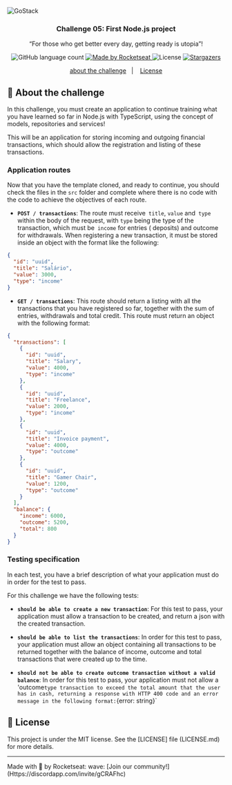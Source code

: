 <img alt="GoStack" src="https://storage.googleapis.com/golden-wind/bootcamp-gostack/header-desafios.png" />

<h3 align="center">
  Challenge 05: First Node.js project
</h3>

<p align="center">“For those who get better every day, getting ready is utopia”!</blockquote>

<p align="center">
  <img alt="GitHub language count" src="https://img.shields.io/github/languages/count/rocketseat/bootcamp-gostack-desafios?color=%2304D361">

  <a href="https://rocketseat.com.br">
    <img alt="Made by Rocketseat" src="https://img.shields.io/badge/made%20by-Rocketseat-%2304D361">
  </a>

  <img alt="License" src="https://img.shields.io/badge/license-MIT-%2304D361">

  <a href="https://github.com/Rocketseat/bootcamp-gostack-desafios/stargazers">
    <img alt="Stargazers" src="https://img.shields.io/github/stars/rocketseat/bootcamp-gostack-desafios?style=social">
  </a>
</p>

<p align="center">
  <a href="#rocket-sobre-o-desafio">about the challenge</a>&nbsp;&nbsp;&nbsp;|&nbsp;&nbsp;&nbsp;
  <a href="#memo-licença">License</a>
</p>

## :rocket: About the challenge

In this challenge, you must create an application to continue training what you have learned so far in Node.js with TypeScript, using the concept of models, repositories and services!

This will be an application for storing incoming and outgoing financial transactions, which should allow the registration and listing of these transactions.

### Application routes

Now that you have the template cloned, and ready to continue, you should check the files in the `src` folder and complete where there is no code with the code to achieve the objectives of each route.

- **`POST / transactions`**: The route must receive` title`, `value` and` type` within the body of the request, with `type` being the type of the transaction, which must be` income` for entries ( deposits) and outcome for withdrawals. When registering a new transaction, it must be stored inside an object with the format like the following:

```json
{
  "id": "uuid",
  "title": "Salário",
  "value": 3000,
  "type": "income"
}
```

- **`GET / transactions`**: This route should return a listing with all the transactions that you have registered so far, together with the sum of entries, withdrawals and total credit. This route must return an object with the following format:

```json
{
  "transactions": [
    {
      "id": "uuid",
      "title": "Salary",
      "value": 4000,
      "type": "income"
    },
    {
      "id": "uuid",
      "title": "Freelance",
      "value": 2000,
      "type": "income"
    },
    {
      "id": "uuid",
      "title": "Invoice payment",
      "value": 4000,
      "type": "outcome"
    },
    {
      "id": "uuid",
      "title": "Gamer Chair",
      "value": 1200,
      "type": "outcome"
    }
  ],
  "balance": {
    "income": 6000,
    "outcome": 5200,
    "total": 800
  }
}
```

### Testing specification
In each test, you have a brief description of what your application must do in order for the test to pass.

For this challenge we have the following tests:

- **`should be able to create a new transaction`**: For this test to pass, your application must allow a transaction to be created, and return a json with the created transaction.

- **`should be able to list the transactions`**: In order for this test to pass, your application must allow an object containing all transactions to be returned together with the balance of income, outcome and total transactions that were created up to the time.

- **`should not be able to create outcome transaction without a valid balance`**: In order for this test to pass, your application must not allow a 'outcome` type transaction to exceed the total amount that the user has in cash, returning a response with HTTP 400 code and an error message in the following format: `{error: string}`

## :memo: License

This project is under the MIT license. See the [LICENSE] file (LICENSE.md) for more details.

---

Made with 💜 by Rocketseat: wave: [Join our community!] (Https://discordapp.com/invite/gCRAFhc)

